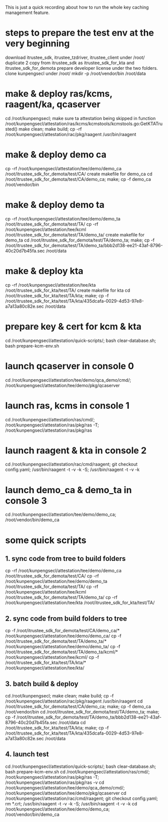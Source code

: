 This is just a quick recording about how to run the whole key caching management feature.

# steps to prepare the test env at the very beginning
download itrustee_sdk, itrustee_tzdriver, itrustee_client under /root/
duplicate 2 copy from itrustee_sdk as itrustee_sdk_for_kta and itrustee_sdk_for_demota
prepare developer license under the two folders.
clone kunpengsecl under /root/
mkdir -p /root/vendor/bin /root/data

# make & deploy ras/kcms, raagent/ka, qcaserver
cd /root/kunpengsecl;
make sure ta attestation being skipped in function /root/kunpengsecl/attestation/ras/kcms/kcmstools/kcmstools.go:GetKTATrusted()
make clean; make build; cp -rf /root/kunpengsecl/attestation/rac/pkg/raagent /usr/bin/raagent

# make & deploy demo ca
cp -rf /root/kunpengsecl/attestation/tee/demo/demo_ca /root/itrustee_sdk_for_demota/test/CA/
create makefile for demo_ca
cd /root/itrustee_sdk_for_demota/test/CA/demo_ca; make; cp -f demo_ca /root/vendor/bin
 
# make & deploy demo ta
cp -rf /root/kunpengsecl/attestation/tee/demo/demo_ta /root/itrustee_sdk_for_demota/test/TA/
cp -rf /root/kunpengsecl/attestation/tee/kcml /root/itrustee_sdk_for_demota/test/TA/demo_ta/
create makefile for demo_ta
cd /root/itrustee_sdk_for_demota/test/TA/demo_ta; make; cp -f /root/itrustee_sdk_for_demota/test/TA/demo_ta/bbb2d138-ee21-43af-8796-40c20d7b45fa.sec /root/data

# make & deploy kta
cp -rf /root/kunpengsecl/attestation/tee/kta /root/itrustee_sdk_for_kta/test/TA/
create makefile for kta
cd /root/itrustee_sdk_for_kta/test/TA/kta; make; cp -f /root/itrustee_sdk_for_kta/test/TA/kta/435dcafa-0029-4d53-97e8-a7a13a80c82e.sec /root/data

# prepare key & cert for kcm & kta
cd /root/kunpengsecl/attestation/quick-scripts/; bash clear-database.sh; bash prepare-kcm-env.sh

# launch qcaserver in console 0
cd /root/kunpengsecl/attestation/tee/demo/qca_demo/cmd/; /root/kunpengsecl/attestation/tee/demo/pkg/qcaserver

# launch ras,  kcms in console 1
cd /root/kunpengsecl/attestation/ras/cmd/; /root/kunpengsecl/attestation/ras/pkg/ras -T; /root/kunpengsecl/attestation/ras/pkg/ras

# launch raagent & kta in console 2
cd /root/kunpengsecl/attestation/rac/cmd/raagent; git checkout config.yaml; /usr/bin/raagent -t -v -k -S; /usr/bin/raagent -t -v -k

# launch demo_ca & demo_ta in console 3
cd /root/kunpengsecl/attestation/tee/demo/demo_ca; /root/vendor/bin/demo_ca


# some quick scripts
## 1. sync code from tree to build folders
cp -rf /root/kunpengsecl/attestation/tee/demo/demo_ca /root/itrustee_sdk_for_demota/test/CA/
cp -rf /root/kunpengsecl/attestation/tee/demo/demo_ta /root/itrustee_sdk_for_demota/test/TA/
cp -rf /root/kunpengsecl/attestation/tee/kcml /root/itrustee_sdk_for_demota/test/TA/demo_ta/
cp -rf /root/kunpengsecl/attestation/tee/kta /root/itrustee_sdk_for_kta/test/TA/

## 2. sync code from build folders to tree
cp -f /root/itrustee_sdk_for_demota/test/CA/demo_ca/* /root/kunpengsecl/attestation/tee/demo/demo_ca/ 
cp -f /root/itrustee_sdk_for_demota/test/TA/demo_ta/* /root/kunpengsecl/attestation/tee/demo/demo_ta/ 
cp -f /root/itrustee_sdk_for_demota/test/TA/demo_ta/kcml/* /root/kunpengsecl/attestation/tee/kcml/ 
cp -f /root/itrustee_sdk_for_kta/test/TA/kta/* /root/kunpengsecl/attestation/tee/kta/

## 3. batch build & deploy
cd /root/kunpengsecl; make clean; make build; cp -f /root/kunpengsecl/attestation/rac/pkg/raagent /usr/bin/raagent
cd /root/itrustee_sdk_for_demota/test/CA/demo_ca; make; cp -f demo_ca /root/vendor/bin
cd /root/itrustee_sdk_for_demota/test/TA/demo_ta; make; cp -f /root/itrustee_sdk_for_demota/test/TA/demo_ta/bbb2d138-ee21-43af-8796-40c20d7b45fa.sec /root/data
cd /root/itrustee_sdk_for_kta/test/TA/kta; make; cp -f /root/itrustee_sdk_for_kta/test/TA/kta/435dcafa-0029-4d53-97e8-a7a13a80c82e.sec /root/data

## 4. launch test
cd /root/kunpengsecl/attestation/quick-scripts/; bash clear-database.sh; bash prepare-kcm-env.sh
cd /root/kunpengsecl/attestation/ras/cmd/; /root/kunpengsecl/attestation/ras/pkg/ras -T; /root/kunpengsecl/attestation/ras/pkg/ras -v
cd /root/kunpengsecl/attestation/tee/demo/qca_demo/cmd/; /root/kunpengsecl/attestation/tee/demo/pkg/qcaserver
cd /root/kunpengsecl/attestation/rac/cmd/raagent; git checkout config.yaml; rm *.crt; /usr/bin/raagent -t -v -k -S; /usr/bin/raagent -t -v -k
cd /root/kunpengsecl/attestation/tee/demo/demo_ca; /root/vendor/bin/demo_ca

